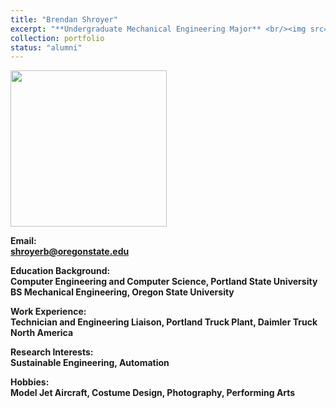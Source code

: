 ```yaml
---
title: "Brendan Shroyer"
excerpt: "**Undergraduate Mechanical Engineering Major** <br/><img src='/images/BrendanShroyer.jpg' width='250' height='250'>"
collection: portfolio
status: "alumni"
---
```


<img src='/images/BrendanShroyer.jpg' width='250' height='250'>

**Email:** <br/>
**shroyerb@oregonstate.edu**

**Education Background:** <br/>
**Computer Engineering and Computer Science, Portland State University** <br/>
**BS Mechanical Engineering, Oregon State University** <br/>

**Work Experience:** <br/>
**Technician and Engineering Liaison, Portland Truck Plant, Daimler Truck North America**

**Research Interests:** <br/>
**Sustainable Engineering, Automation**

**Hobbies:** <br/>
**Model Jet Aircraft, Costume Design, Photography, Performing Arts**
